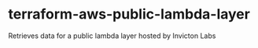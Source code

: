 # terraform-aws-public-lambda-layer
Retrieves data for a public lambda layer hosted by Invicton Labs
